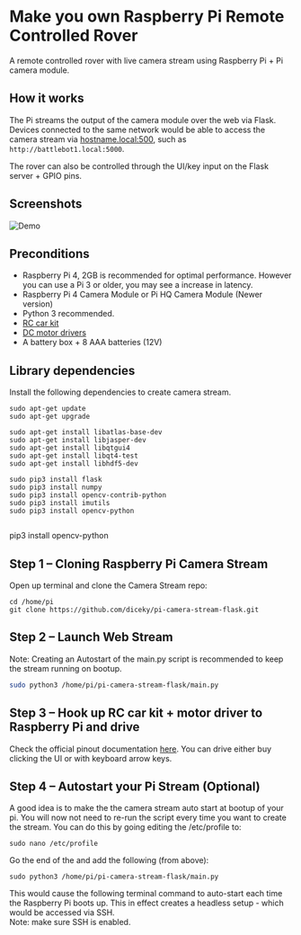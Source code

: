 # Make you own Raspberry Pi Remote Controlled Rover

A remote controlled rover with live camera stream using Raspberry Pi + Pi camera module.

## How it works

The Pi streams the output of the camera module over the web via Flask. Devices connected to the same network would be able to access the camera stream via <hostname.local:500>, such as `http://battlebot1.local:5000`.

The rover can also be controlled through the UI/key input on the Flask server + GPIO pins.

## Screenshots

![Demo](readme/dcamp-rover.gif)

## Preconditions

- Raspberry Pi 4, 2GB is recommended for optimal performance. However you can use a Pi 3 or older, you may see a increase in latency.
- Raspberry Pi 4 Camera Module or Pi HQ Camera Module (Newer version)
- Python 3 recommended.
- [RC car kit](https://www.amazon.co.jp/gp/product/B088NMV7C6/ref=ppx_yo_dt_b_asin_title_o03_s00?ie=UTF8&psc=1)
- [DC motor drivers](https://www.amazon.co.jp/gp/product/B08B87WWHV/ref=ppx_yo_dt_b_asin_title_o04_s00?ie=UTF8&psc=1)
- A battery box + 8 AAA batteries (12V)

## Library dependencies

Install the following dependencies to create camera stream.

```
sudo apt-get update
sudo apt-get upgrade

sudo apt-get install libatlas-base-dev
sudo apt-get install libjasper-dev
sudo apt-get install libqtgui4
sudo apt-get install libqt4-test
sudo apt-get install libhdf5-dev

sudo pip3 install flask
sudo pip3 install numpy
sudo pip3 install opencv-contrib-python
sudo pip3 install imutils
sudo pip3 install opencv-python


```

pip3 install opencv-python

## Step 1 – Cloning Raspberry Pi Camera Stream

Open up terminal and clone the Camera Stream repo:

```
cd /home/pi
git clone https://github.com/diceky/pi-camera-stream-flask.git
```

## Step 2 – Launch Web Stream

Note: Creating an Autostart of the main.py script is recommended to keep the stream running on bootup.

```bash cd modules
sudo python3 /home/pi/pi-camera-stream-flask/main.py
```

## Step 3 – Hook up RC car kit + motor driver to Raspberry Pi and drive

Check the official pinout documentation [here](https://www.raspberrypi.org/documentation/computers/os.html#gpio-and-the-40-pin-header).
You can drive either buy clicking the UI or with keyboard arrow keys.

## Step 4 – Autostart your Pi Stream (Optional)

A good idea is to make the the camera stream auto start at bootup of your pi. You will now not need to re-run the script every time you want to create the stream. You can do this by going editing the /etc/profile to:

```
sudo nano /etc/profile
```

Go the end of the and add the following (from above):

```
sudo python3 /home/pi/pi-camera-stream-flask/main.py
```

This would cause the following terminal command to auto-start each time the Raspberry Pi boots up. This in effect creates a headless setup - which would be accessed via SSH.  
Note: make sure SSH is enabled.
